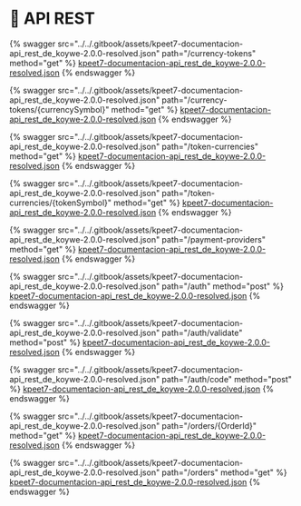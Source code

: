 # 🚀 API REST

{% swagger src="../../.gitbook/assets/kpeet7-documentacion-api_rest_de_koywe-2.0.0-resolved.json" path="/currency-tokens" method="get" %}
[kpeet7-documentacion-api_rest_de_koywe-2.0.0-resolved.json](../../.gitbook/assets/kpeet7-documentacion-api_rest_de_koywe-2.0.0-resolved.json)
{% endswagger %}

{% swagger src="../../.gitbook/assets/kpeet7-documentacion-api_rest_de_koywe-2.0.0-resolved.json" path="/currency-tokens/{currencySymbol}" method="get" %}
[kpeet7-documentacion-api_rest_de_koywe-2.0.0-resolved.json](../../.gitbook/assets/kpeet7-documentacion-api_rest_de_koywe-2.0.0-resolved.json)
{% endswagger %}

{% swagger src="../../.gitbook/assets/kpeet7-documentacion-api_rest_de_koywe-2.0.0-resolved.json" path="/token-currencies" method="get" %}
[kpeet7-documentacion-api_rest_de_koywe-2.0.0-resolved.json](../../.gitbook/assets/kpeet7-documentacion-api_rest_de_koywe-2.0.0-resolved.json)
{% endswagger %}

{% swagger src="../../.gitbook/assets/kpeet7-documentacion-api_rest_de_koywe-2.0.0-resolved.json" path="/token-currencies/{tokenSymbol}" method="get" %}
[kpeet7-documentacion-api_rest_de_koywe-2.0.0-resolved.json](../../.gitbook/assets/kpeet7-documentacion-api_rest_de_koywe-2.0.0-resolved.json)
{% endswagger %}

{% swagger src="../../.gitbook/assets/kpeet7-documentacion-api_rest_de_koywe-2.0.0-resolved.json" path="/payment-providers" method="get" %}
[kpeet7-documentacion-api_rest_de_koywe-2.0.0-resolved.json](../../.gitbook/assets/kpeet7-documentacion-api_rest_de_koywe-2.0.0-resolved.json)
{% endswagger %}

{% swagger src="../../.gitbook/assets/kpeet7-documentacion-api_rest_de_koywe-2.0.0-resolved.json" path="/auth" method="post" %}
[kpeet7-documentacion-api_rest_de_koywe-2.0.0-resolved.json](../../.gitbook/assets/kpeet7-documentacion-api_rest_de_koywe-2.0.0-resolved.json)
{% endswagger %}

{% swagger src="../../.gitbook/assets/kpeet7-documentacion-api_rest_de_koywe-2.0.0-resolved.json" path="/auth/validate" method="post" %}
[kpeet7-documentacion-api_rest_de_koywe-2.0.0-resolved.json](../../.gitbook/assets/kpeet7-documentacion-api_rest_de_koywe-2.0.0-resolved.json)
{% endswagger %}

{% swagger src="../../.gitbook/assets/kpeet7-documentacion-api_rest_de_koywe-2.0.0-resolved.json" path="/auth/code" method="post" %}
[kpeet7-documentacion-api_rest_de_koywe-2.0.0-resolved.json](../../.gitbook/assets/kpeet7-documentacion-api_rest_de_koywe-2.0.0-resolved.json)
{% endswagger %}

{% swagger src="../../.gitbook/assets/kpeet7-documentacion-api_rest_de_koywe-2.0.0-resolved.json" path="/orders/{OrderId}" method="get" %}
[kpeet7-documentacion-api_rest_de_koywe-2.0.0-resolved.json](../../.gitbook/assets/kpeet7-documentacion-api_rest_de_koywe-2.0.0-resolved.json)
{% endswagger %}

{% swagger src="../../.gitbook/assets/kpeet7-documentacion-api_rest_de_koywe-2.0.0-resolved.json" path="/orders" method="get" %}
[kpeet7-documentacion-api_rest_de_koywe-2.0.0-resolved.json](../../.gitbook/assets/kpeet7-documentacion-api_rest_de_koywe-2.0.0-resolved.json)
{% endswagger %}
